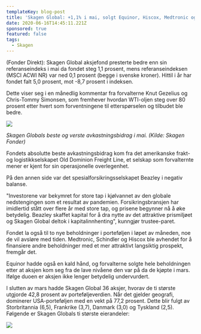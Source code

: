 ```yaml
---
templateKey: blog-post
title: 'Skagen Global: +1,1% i mai, solgt Equinor, Hiscox, Medtronic og Schindler'
date: 2020-06-16T14:45:11.221Z
sponsored: true
featured: false
tags:
  - Skagen
---
```

(Fonder Direkt): Skagen Global aksjefond presterte bedre enn sin referanseindeks i mai da fondet steg 1,1 prosent, mens referanseindeksen (MSCI ACWI NR) var ned 0,1 prosent (begge i svenske kroner). Hittil i år har fondet falt 5,0 prosent, mot -8,7 prosent i indeksen.



Dette viser seg i en månedlig kommentar fra forvalterne Knut Gezelius og Chris-Tommy Simonsen, som fremhever hvordan WTI-oljen steg over 80 prosent etter hvert som forventningene til etterspørselen og tilbudet ble bedre.



![](/img/global1.png)

_Skagen Globals beste og verste avkastningsbidrag i mai. (Kilde: Skagen Fonder)_



Fondets absolutte beste avkastningsbidrag kom fra det amerikanske frakt- og logistikkselskapet Old Dominion Freight Line, et selskap som forvalternte mener er kjent for sin operasjonelle overlegenhet.



På den annen side var det spesialforsikringsselskapet Beazley i negativ balanse.



"Investorene var bekymret for store tap i kjølvannet av den globale nedstengingen som et resultat av pandemien. Forsikringsbransjen har imidlertid stått over flere år med store tap, og prisene begynner nå å øke betydelig. Beazley skaffet kapital for å dra nytte av det attraktive prismiljøet og Skagen Global deltok i kapitalinnhenting", kunngjør trustee-paret.



Fondet la også til to nye beholdninger i porteføljen i løpet av måneden, noe de vil avsløre med tiden. Medtronic, Schindler og Hiscox ble avhendet for å finansiere andre beholdninger med et mer attraktivt langsiktig prospekt, fremgår det.



Equinor hadde også en kald hånd, og forvalterne solgte hele beholdningen etter at aksjen kom seg fra de lave nivåene den var på da de kjøpte i mars. Ifølge duoen er aksjen ikke lenger betydelig undervurdert.



I slutten av mars hadde Skagen Global 36 aksjer, hvorav de ti største utgjorde 42,8 prosent av porteføljeverdien. Når det gjelder geografi, dominerer USA-porteføljen med en vekt på 77,2 prosent. Dette blir fulgt av Storbritannia (6,5), Frankrike (3,7), Danmark (3,0) og Tyskland (2,5). Følgende er Skagen Globals ti største eierandeler:

![](/img/global2.png)
